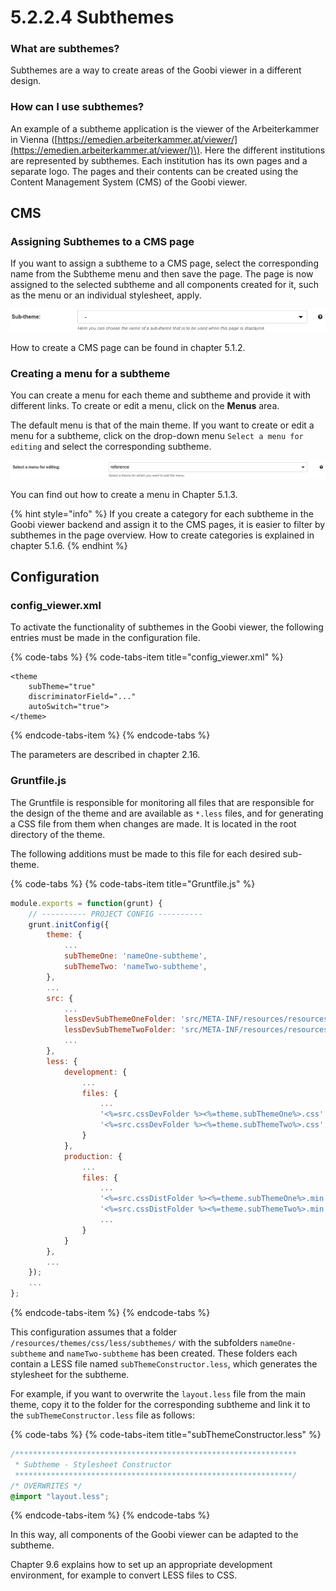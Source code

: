 # 5.2.2.4 Subthemes

### What are subthemes?

Subthemes are a way to create areas of the Goobi viewer in a different design.

### How can I use subthemes? 

An example of a subtheme application is the viewer of the Arbeiterkammer in Vienna \([https://emedien.arbeiterkammer.at/viewer/](https://emedien.arbeiterkammer.at/viewer/)\). Here the different institutions are represented by subthemes. Each institution has its own pages and a separate logo. The pages and their contents can be created using the Content Management System \(CMS\) of the Goobi viewer.

## CMS 

### Assigning Subthemes to a CMS page

 If you want to assign a subtheme to a CMS page, select the corresponding name from the Subtheme menu and then save the page. The page is now assigned to the selected subtheme and all components created for it, such as the menu or an individual stylesheet, apply.

![](../../../.gitbook/assets/5.2.2.4.png)

How to create a CMS page can be found in chapter 5.1.2.

### Creating a menu for a subtheme 

You can create a menu for each theme and subtheme and provide it with different links. To create or edit a menu, click on the **Menus** area. 

The default menu is that of the main theme. If you want to create or edit a menu for a subtheme, click on the drop-down menu `Select a menu for editing` and select the corresponding subtheme.

![](../../../.gitbook/assets/5.2.2.4-1.png)



You can find out how to create a menu in Chapter 5.1.3.

{% hint style="info" %}
If you create a category for each subtheme in the Goobi viewer backend and assign it to the CMS pages, it is easier to filter by subthemes in the page overview. How to create categories is explained in chapter 5.1.6.
{% endhint %}

## Configuration 

### config\_viewer.xml 

To activate the functionality of subthemes in the Goobi viewer, the following entries must be made in the configuration file.

{% code-tabs %}
{% code-tabs-item title="config\_viewer.xml" %}
```markup
<theme 
    subTheme="true" 
    discriminatorField="..." 
    autoSwitch="true">
</theme>
```
{% endcode-tabs-item %}
{% endcode-tabs %}

The parameters are described in chapter 2.16.

### Gruntfile.js

The Gruntfile is responsible for monitoring all files that are responsible for the design of the theme and are available as `*.less` files, and for generating a CSS file from them when changes are made. It is located in the root directory of the theme. 

The following additions must be made to this file for each desired sub-theme.

{% code-tabs %}
{% code-tabs-item title="Gruntfile.js" %}
```javascript
module.exports = function(grunt) {
	// ---------- PROJECT CONFIG ----------
    grunt.initConfig({
        theme: {
            ...
            subThemeOne: 'nameOne-subtheme',
            subThemeTwo: 'nameTwo-subtheme',
        },
        ...
        src: {
            ...
            lessDevSubThemeOneFolder: 'src/META-INF/resources/resources/themes/<%=theme.name%>/css/less/subthemes/<%=theme.subThemeOne%>/',
            lessDevSubThemeTwoFolder: 'src/META-INF/resources/resources/themes/<%=theme.name%>/css/less/subthemes/<%=theme.subThemeTwo%>/',
            ...
        },
        less: {
            development: {
                ...
                files: {
                    ...
                    '<%=src.cssDevFolder %><%=theme.subThemeOne%>.css': '<%=src.lessDevSubThemeOneFolder%>subThemeConstructor.less',
                    '<%=src.cssDevFolder %><%=theme.subThemeTwo%>.css': '<%=src.lessDevSubThemeTwoFolder%>subThemeConstructor.less',
                }
            },
            production: {
                ...
                files: {
                    ...
                    '<%=src.cssDistFolder %><%=theme.subThemeOne%>.min.css': '<%=src.lessDevSubThemeOneFolder%>subThemeConstructor.less',
                    '<%=src.cssDistFolder %><%=theme.subThemeTwo%>.min.css': '<%=src.lessDevSubThemeTwoFolder%>subThemeConstructor.less',
                    ...
                }
            }
        },
        ...
    });
    ...
};
```
{% endcode-tabs-item %}
{% endcode-tabs %}

This configuration assumes that a folder `/resources/themes/css/less/subthemes/` with the subfolders `nameOne-subtheme` and `nameTwo-subtheme` has been created. These folders each contain a LESS file named `subThemeConstructor.less`, which generates the stylesheet for the subtheme. 

For example, if you want to overwrite the `layout.less` file from the main theme, copy it to the folder for the corresponding subtheme and link it to the `subThemeConstructor.less` file as follows:

{% code-tabs %}
{% code-tabs-item title="subThemeConstructor.less" %}
```css
/***************************************************************
 * Subtheme - Stylesheet Constructor
 **************************************************************/
/* OVERWRITES */
@import "layout.less";
```
{% endcode-tabs-item %}
{% endcode-tabs %}

In this way, all components of the Goobi viewer can be adapted to the subtheme. 

Chapter 9.6 explains how to set up an appropriate development environment, for example to convert LESS files to CSS.

